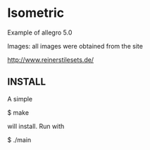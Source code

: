 Isometric
=========

Example of allegro 5.0

Images: all images were obtained from the site

http://www.reinerstilesets.de/

INSTALL
-------

A simple

   $ make

will install. Run with

   $ ./main

